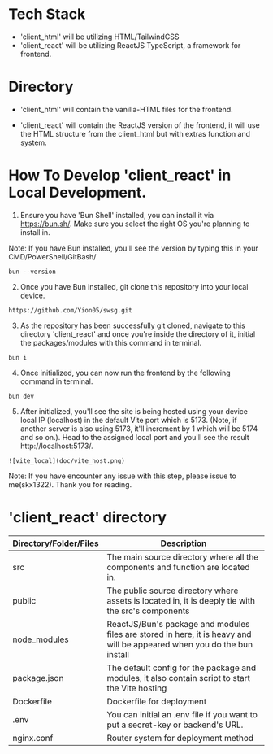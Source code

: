 # Tech Stack
- 'client_html' will be utilizing HTML/TailwindCSS
- 'client_react' will be utilizing ReactJS TypeScript, a framework for frontend.

# Directory 
- 'client_html' will contain the vanilla-HTML files for the frontend.

- 'client_react' will contain the ReactJS version of the frontend, it will use the HTML structure from the client_html but with extras function and system.

# How To Develop 'client_react' in Local Development.
1. Ensure you have 'Bun Shell' installed, you can install it via https://bun.sh/. Make sure you select the right OS you're planning to install in. 

Note: If you have Bun installed, you'll see the version by typing this in your CMD/PowerShell/GitBash/
```
bun --version
```

2. Once you have Bun installed, git clone this repository into your local device.
```
https://github.com/Yion05/swsg.git
```

3. As the repository has been successfully git cloned, navigate to this directory 'client_react' and once you're inside the directory of it, initial the packages/modules with this command in terminal.
```
bun i
```

4. Once initialized, you can now run the frontend by the following command in terminal.
```
bun dev
```

5. After initialized, you'll see the site is being hosted using your device local IP (localhost) in the default Vite port which is 5173. (Note, if another server is also using 5173, it'll increment by 1 which will be 5174 and so on.). Head to the assigned local port and you'll see the result http://localhost:5173/.
```
![vite_local](doc/vite_host.png)
```

Note: If you have encounter any issue with this step, please issue to me(skx1322). Thank you for reading.

# 'client_react' directory

| Directory/Folder/Files  | Description |
| ------------- | ------------- |
| src  | The main source directory where all the components and function are located in. |
| public  | The public source directory where assets is located in, it is deeply tie with the src's components |
| node_modules | ReactJS/Bun's package and modules files are stored in here, it is heavy and will be appeared when you do the bun install |
| package.json  | The default config for the package and modules, it also contain script to start the Vite hosting |
| Dockerfile  | Dockerfile for deployment |
| .env  | You can initial an .env file if you want to put a secret-key or backend's URL. |
| nginx.conf | Router system for deployment method |


